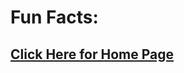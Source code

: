 # Fun Facts:

## [Click Here for Home Page](https://github.com/rwn3x/Markdown-Pages/blob/main/README.md)
